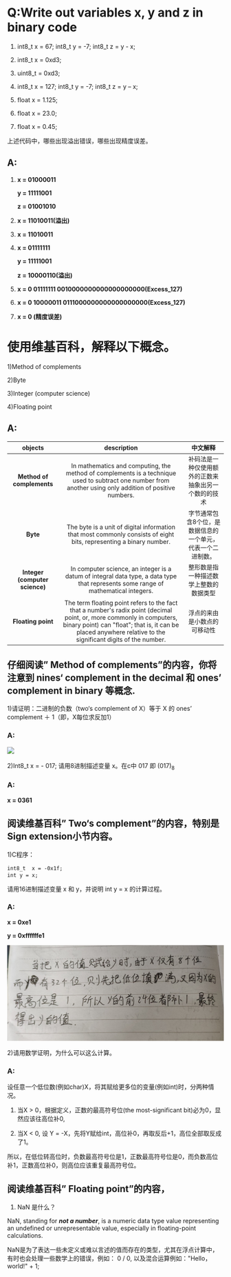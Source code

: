 # Q:Write out variables  x, y and z in binary code 



1) int8_t x = 67;  int8_t y = -7;   int8_t z = y - x; 

2) int8_t x = 0xd3; 

3) uint8_t = 0xd3; 

4) int8_t x = 127;  int8_t y = -7;   int8_t z = y – x;

5) float x = 1.125; 

6) float x = 23.0; 

7) float x = 0.45;

上述代码中，哪些出现溢出错误，哪些出现精度误差。

## A:
1. **x = 01000011**
   
   **y = 11111001**
   
   **z = 01001010**

2. **x = 11010011(溢出)** 

3. **x = 11010011**

4. **x = 01111111**
   
   **y = 11111001**
   
   **z = 10000110(溢出)**

5. **x = 0 01111111 0010000000000000000000(Excess_127)**

6. **x = 0 10000011 0111000000000000000000(Excess_127)**

7. **x = 0 (精度误差)**



# 使用维基百科，解释以下概念。 

1)Method of complements 

2)Byte 

3)Integer (computer science) 

4)Floating point


## A:

|objects|description|中文解释|
|:-------:|:-----------:|:-----:|
|**Method of complements**|In mathematics and computing, the method of complements is a technique used to subtract one number from another using only addition of positive numbers.|补码法是一种仅使用额外的正数来抽象出另一个数的的技术|
|**Byte**|The byte is a unit of digital information that most commonly consists of eight bits, representing a binary number. |字节通常包含8个位，是数据信息的一个单元，代表一个二进制数。|
|**Integer (computer science)**|In computer science, an integer is a datum of integral data type, a data type that represents some range of mathematical integers.|整形数是指一种描述数学上整数的数据类型|
|**Floating point**|The term floating point refers to the fact that a number's radix point (decimal point, or, more commonly in computers, binary point) can "float"; that is, it can be placed anywhere relative to the significant digits of the number.|浮点的来由是小数点的可移动性|





## 仔细阅读” Method of complements”的内容，你将注意到 nines‘ complement in the decimal 和 ones’ complement in binary 等概念. 

1)请证明：二进制的负数（two‘s complement of X）等于 X 的 ones’ complement  ＋ 1（即，X每位求反加1） 

### A:

![](images/1.jpg)


2)Int8_t x = - 017; 请用8进制描述变量 x。在c中 017 即 (017)<sub>8</sub>

### A:

**x = 0361**

## 阅读维基百科” Two‘s complement”的内容，特别是Sign extension小节内容。 

1)C程序：

```
int8_t  x = -0x1f;  
int y = x; 
``` 

请用16进制描述变量 x 和 y，并说明 int y = x 的计算过程。 

### A:

**x = 0xe1**

**y = 0xffffffe1**

![](images/2.jpg)

2)请用数学证明，为什么可以这么计算。

### A:


设任意一个低位数(例如char)X，将其赋给更多位的变量(例如int)时，分两种情况。

1. 当X > 0，根据定义，正数的最高符号位(the most-significant bit)必为0，显然应该往高位补0,

2. 当X < 0, 设 Y = -X，先将Y赋给int，高位补0，再取反后+1，高位全部取反成了1。

所以，在低位转高位时，负数最高符号位是1，正数最高符号位是0，而负数高位补1，正数高位补0，则高位应该重复最高符号位。


## 阅读维基百科” Floating point”的内容， 

1)   NaN 是什么？

NaN, standing for ***not a number***, is a numeric data type value representing an undefined or unrepresentable value, especially in floating-point calculations.

NaN是为了表达一些未定义或难以言述的值而存在的类型，尤其在浮点计算中，有时也会处理一些数学上的错误，例如： 0 / 0, 
 以及混合运算例如："Hello，world!" + 1;





